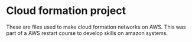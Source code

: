 # Cloud formation project

These are files used to make cloud formation networks on AWS. 
This was part of a AWS restart course to develop skills on amazon systems. 

